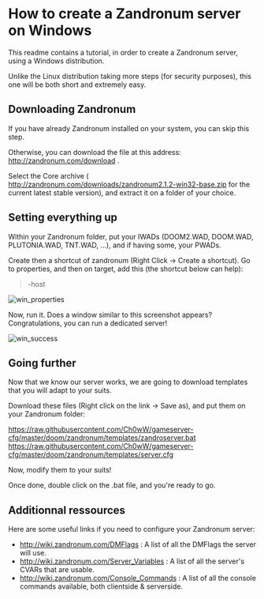 # How to create a Zandronum server on Windows

This readme contains a tutorial, in order to create a Zandronum server, using a Windows distribution.

Unlike the Linux distribution taking more steps (for security purposes), this one will be both short and extremely easy.

## Downloading Zandronum

If you have already Zandronum installed on your system, you can skip this step.

Otherwise, you can download the file at this address: http://zandronum.com/download .

Select the Core archive ( http://zandronum.com/downloads/zandronum2.1.2-win32-base.zip for the current latest stable version), and extract it on a folder of your choice.

## Setting everything up

Within your Zandronum folder, put your IWADs (DOOM2.WAD, DOOM.WAD, PLUTONIA.WAD, TNT.WAD, ...), and if having some, your PWADs.

Create then a shortcut of zandronum (Right Click -> Create a shortcut). Go to properties, and then on target, add this (the shortcut below can help):

> -host

![win_properties](https://raw.githubusercontent.com/Ch0wW/gameserver-cfg/master/doom/zandronum/images/win_properties.PNG)

Now, run it. Does a window similar to this screenshot appears? Congratulations, you can run a dedicated server!

![win_success](https://raw.githubusercontent.com/Ch0wW/gameserver-cfg/master/doom/zandronum/images/win_success.PNG)

## Going further

Now that we know our server works, we are going to download templates that you will adapt to your suits.

Download these files (Right click on the link -> Save as), and put them on your Zandronum folder:

https://raw.githubusercontent.com/Ch0wW/gameserver-cfg/master/doom/zandronum/templates/zandroserver.bat
https://raw.githubusercontent.com/Ch0wW/gameserver-cfg/master/doom/zandronum/templates/server.cfg

Now, modify them to your suits!

Once done, double click on the .bat file, and you're ready to go.

## Additionnal ressources

Here are some useful links if you need to configure your Zandronum server:
- http://wiki.zandronum.com/DMFlags : A list of all the DMFlags the server will use.
- http://wiki.zandronum.com/Server_Variables : A list of all the server's CVARs that are usable.
- http://wiki.zandronum.com/Console_Commands : A list of all the console commands available, both clientside & serverside.

